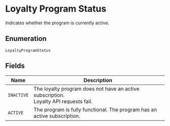 <!-- Optimized: 2025-10-06 -->
<!-- RPM: 1.6.2.1.1.6.2.1_loyalty-program-status_20251006 -->
<!-- Session: E2E RPM DNA Application -->
<!-- AOM: RND (Reggie & Dro) -->
<!-- COI: TECHNOLOGY -->
<!-- RPM: HIGH -->
<!-- ACTION: BUILD -->


# Loyalty Program Status

Indicates whether the program is currently active.

## Enumeration

`LoyaltyProgramStatus`

## Fields

| Name | Description |
|  --- | --- |
| `INACTIVE` | The loyalty program does not have an active subscription.<br>Loyalty API requests fail. |
| `ACTIVE` | The program is fully functional. The program has an active subscription. |
